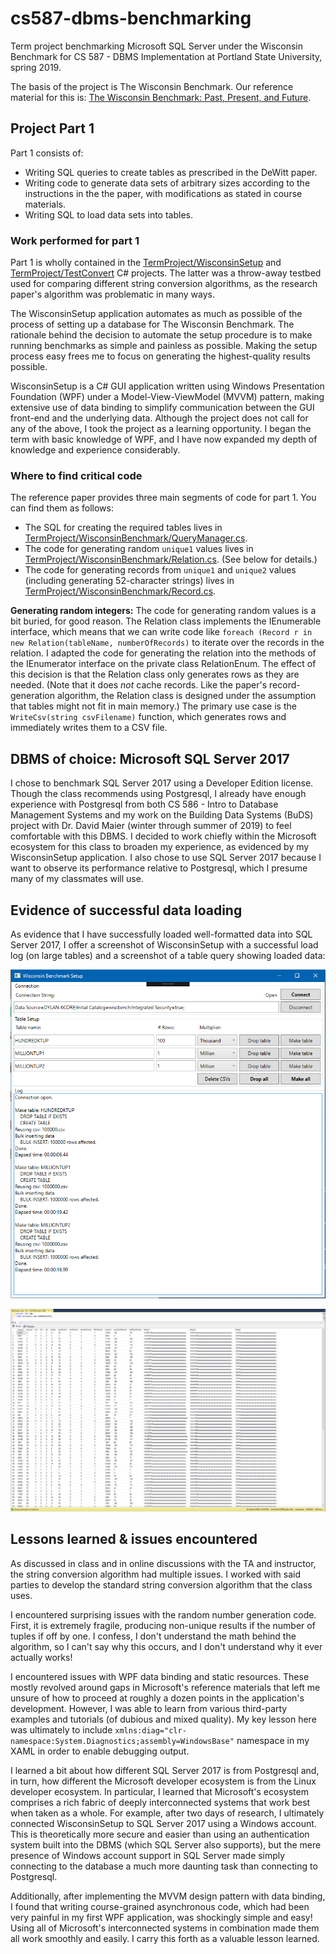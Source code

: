 # cs587-dbms-benchmarking
Term project benchmarking Microsoft SQL Server under the Wisconsin Benchmark for CS 587 - DBMS Implementation at Portland State University, spring 2019.

The basis of the project is The Wisconsin Benchmark. Our reference material for this is: [The Wisconsin Benchmark: Past, Present, and Future](http://firebird.sourceforge.net/download/test/wisconsin_benchmark_chapter4.pdf).

## Project Part 1

Part 1 consists of:

* Writing SQL queries to create tables as prescribed in the DeWitt paper.
* Writing code to generate data sets of arbitrary sizes according to the instructions in the the paper, with modifications as stated in course materials.
* Writing SQL to load data sets into tables.

### Work performed for part 1

Part 1 is wholly contained in the [TermProject/WisconsinSetup](TermProject/WisconsinSetup) and [TermProject/TestConvert](TermProject/TestConvert) C# projects. The latter was a throw-away testbed used for comparing different string conversion algorithms, as the research paper's algorithm was problematic in many ways.

The WisconsinSetup application automates as much as possible of the process of setting up a database for The Wisconsin Benchmark. The rationale behind the decision to automate the setup procedure is to make running benchmarks as simple and painless as possible. Making the setup process easy frees me to focus on generating the highest-quality results possible.

WisconsinSetup is a C# GUI application written using Windows Presentation Foundation (WPF) under a Model-View-ViewModel (MVVM) pattern, making extensive use of data binding to simplify communication between the GUI front-end and the underlying data. Although the project does not call for any of the above, I took the project as a learning opportunity. I began the term with basic knowledge of WPF, and I have now expanded my depth of knowledge and experience considerably.

### Where to find critical code

The reference paper provides three main segments of code for part 1. You can find them as follows:

* The SQL for creating the required tables lives in [TermProject/WisconsinBenchmark/QueryManager.cs](TermProject/WisconsinBenchmark/QueryManager.cs).
* The code for generating random `unique1` values lives in [TermProject/WisconsinBenchmark/Relation.cs](TermProject/WisconsinBenchmark/Relation.cs). (See below for details.)
* The code for generating records from `unique1` and `unique2` values (including generating 52-character strings) lives in [TermProject/WisconsinBenchmark/Record.cs](TermProject/WisconsinBenchmark/Record.cs).

**Generating random integers:** The code for generating random values is a bit buried, for good reason. The Relation class implements the IEnumerable interface, which means that we can write code like `foreach (Record r in new Relation(tableName, numberOfRecords)` to iterate over the records in the relation. I adapted the code for generating the relation into the methods of the IEnumerator interface on the private class RelationEnum. The effect of this decision is that the Relation class only generates rows as they are needed. (Note that it does _not_ cache records. Like the paper's record-generation algorithm, the Relation class is designed under the assumption that tables might not fit in main memory.) The primary use case is the `WriteCsv(string csvFilename)` function, which generates rows and immediately writes them to a CSV file. 

## DBMS of choice: Microsoft SQL Server 2017

I chose to benchmark SQL Server 2017 using a Developer Edition license. Though the class recommends using Postgresql, I already have enough experience with Postgresql from both CS 586 - Intro to Database Management Systems and my work on the Building Data Systems (BuDS) project with Dr. David Maier (winter through summer of 2019) to feel comfortable with this DBMS. I decided to work chiefly within the Microsoft ecosystem for this class to broaden my experience, as evidenced by my WisconsinSetup application. I also chose to use SQL Server 2017 because I want to observe its performance relative to Postgresql, which I presume many of my classmates will use.

## Evidence of successful data loading

As evidence that I have successfully loaded well-formatted data into SQL Server 2017, I offer a screenshot of WisconsinSetup with a successful load log (on large tables) and a screenshot of a table query showing loaded data:

![Screenshot of WisconsinSetup application with a log showing 100 thousand, 1 million, and 1 million rows created for the three tables respectively](Part1-WisconsinSetupWithLog.png)

![Screenshot of Microsoft SQL Server Management Studio showing the first 100 rows of the first table](Part1-SelectRows.png)

## Lessons learned & issues encountered

As discussed in class and in online discussions with the TA and instructor, the string conversion algorithm had multiple issues. I worked with said parties to develop the standard string conversion algorithm that the class uses.

I encountered surprising issues with the random number generation code. First, it is extremely fragile, producing non-unique results if the number of tuples if off by one. I confess, I don't understand the math behind the algorithm, so I can't say why this occurs, and I don't understand why it ever actually works!

I encountered issues with WPF data binding and static resources. These mostly revolved around gaps in Microsoft's reference materials that left me unsure of how to proceed at roughly a dozen points in the application's development. However, I was able to learn from various third-party examples and tutorials (of dubious and mixed quality). My key lesson here was ultimately to include `xmlns:diag="clr-namespace:System.Diagnostics;assembly=WindowsBase"` namespace in my XAML in order to enable debugging output.

I learned a bit about how different SQL Server 2017 is from Postgresql and, in turn, how different the Microsoft developer ecosystem is from the Linux developer ecosystem. In particular, I learned that Microsoft's ecosystem comprises a rich fabric of deeply interconnected systems that work best when taken as a whole. For example, after two days of research, I ultimately connected WisconsinSetup to SQL Server 2017 using a Windows account. This is theoretically more secure and easier than using an authentication system built into the DBMS (which SQL Server also supports), but the mere presence of Windows account support in SQL Server made simply connecting to the database a much more daunting task than connecting to Postgresql. 

Additionally, after implementing the MVVM design pattern with data binding, I found that writing course-grained asynchronous code, which had been very painful in my first WPF application, was shockingly simple and easy! Using all of Microsoft's interconnected systems in combination made them all work smoothly and easily. I carry this forth as a valuable lesson learned.

